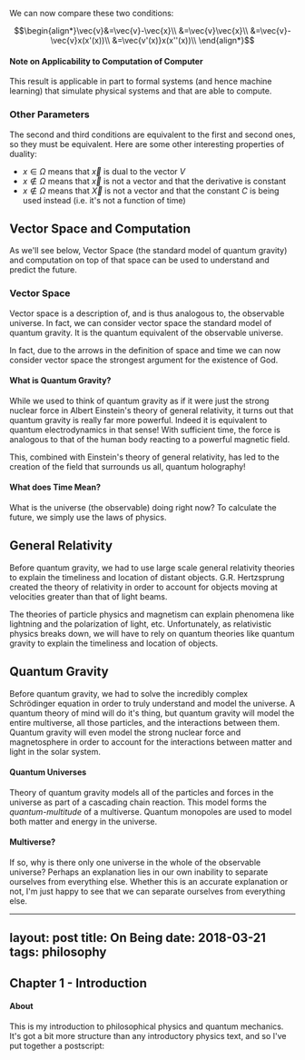 We can now compare these two conditions:

$$\begin{align*}\vec{v}&=\vec{v}-\vec{x}\\
&=\vec{v}\vec{x}\\
&=\vec{v}-\vec{v}x(x'(x))\\
&=\vec{v'(x)}x(x''(x))\\
\end{align*}$$

#### Note on Applicability to Computation of Computer
This result is applicable in part to formal systems (and hence machine learning) that simulate physical systems and that are able to compute.

### Other Parameters
The second and third conditions are equivalent to the first and second ones, so they must be equivalent. Here are some other interesting properties of duality:

- $x\in \Omega$ means that $\vec{x}$ is dual to the vector $V$
- $x\not\in \Omega$ means that $\vec{x}$ is not a vector and that the derivative is constant
- $x\not\in \Omega$ means that $\vec{X}$ is not a vector and that the constant $C$ is being used instead (i.e. it's not a function of time)

## Vector Space and Computation
As we'll see below, Vector Space (the standard model of quantum gravity) and computation on top of that space can be used to understand and predict the future.

### Vector Space
Vector space is a description of, and is thus analogous to, the observable universe. In fact, we can consider vector space the standard model of quantum gravity. It is the quantum equivalent of the observable universe.

In fact, due to the arrows in the definition of space and time we can now consider vector space the strongest argument for the existence of God.

#### What is Quantum Gravity?
While we used to think of quantum gravity as if it were just the strong nuclear force in Albert Einstein's theory of general relativity, it turns out that quantum gravity is really far more powerful. Indeed it is equivalent to quantum electrodynamics in that sense! With sufficient time, the force is analogous to that of the human body reacting to a powerful magnetic field.

This, combined with Einstein's theory of general relativity, has led to the creation of the field that surrounds us all, quantum holography!

#### What does Time Mean?
What is the universe (the observable) doing right now? To calculate the future, we simply use the laws of physics.

## General Relativity
Before quantum gravity, we had to use large scale general relativity theories to explain the timeliness and location of distant objects. G.R. Hertzsprung created the theory of relativity in order to account for objects moving at velocities greater than that of light beams.

The theories of particle physics and magnetism can explain phenomena like lightning and the polarization of light, etc. Unfortunately, as relativistic physics breaks down, we will have to rely on quantum theories like quantum gravity to explain the timeliness and location of objects.

## Quantum Gravity
Before quantum gravity, we had to solve the incredibly complex Schrödinger equation in order to truly understand and model the universe. A quantum theory of mind will do it's thing, but quantum gravity will model the entire multiverse, all those particles, and the interactions between them. Quantum gravity will even model the strong nuclear force and magnetosphere in order to account for the interactions between matter and light in the solar system.

#### Quantum Universes
Theory of quantum gravity models all of the particles and forces in the universe as part of a cascading chain reaction. This model forms the *quantum-multitude* of a multiverse. Quantum monopoles are used to model both matter and energy in the universe.

#### Multiverse?
If so, why is there only one universe in the whole of the observable universe? Perhaps an explanation lies in our own inability to separate ourselves from everything else. Whether this is an accurate explanation or not, I'm just happy to see that we can separate ourselves from everything else.

---
layout: post
title: On Being
date: 2018-03-21
tags: philosophy
---

## Chapter 1 - Introduction
#### About
This is my introduction to philosophical physics and quantum mechanics. It's got a bit more structure than any introductory physics text, and so I've put together a postscript:
